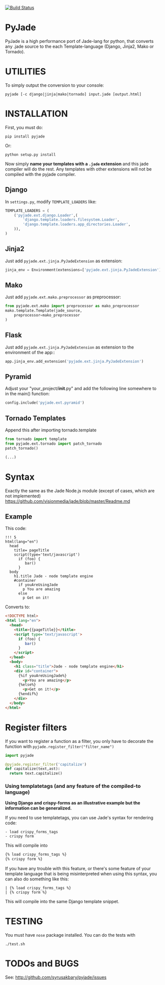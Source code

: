 [![Build Status](https://secure.travis-ci.org/SyrusAkbary/pyjade.png)](https://secure.travis-ci.org/SyrusAkbary/pyjade)

PyJade
======

PyJade is a high performance port of Jade-lang for python, that converts any .jade source to the each Template-language (Django, Jinja2, Mako or Tornado).


UTILITIES
=========
To simply output the conversion to your console:

```console
pyjade [-c django|jinja|mako|tornado] input.jade [output.html]
```


INSTALLATION
============

First, you must do:

```console
pip install pyjade
```

Or:

```console
python setup.py install
```

Now simply **name your templates with a `.jade` extension** and this jade compiler
will do the rest.  Any templates with other extensions will not be compiled
with the pyjade compiler.


Django
------

In `settings.py`, modify `TEMPLATE_LOADERS` like:

```python
TEMPLATE_LOADERS = (
    ('pyjade.ext.django.Loader',(
        'django.template.loaders.filesystem.Loader',
        'django.template.loaders.app_directories.Loader',
    )),
)
```

Jinja2
------

Just add `pyjade.ext.jinja.PyJadeExtension` as extension:

```python
jinja_env = Environment(extensions=['pyjade.ext.jinja.PyJadeExtension'])
```

Mako
----

Just add  `pyjade.ext.mako.preprocessor` as preprocessor:

```python
from pyjade.ext.mako import preprocessor as mako_preprocessor
mako.template.Template(jade_source,
    preprocessor=mako_preprocessor
)
```

Flask
-----

Just add  `pyjade.ext.jinja.PyJadeExtension` as extension to the environment of the app::

```python
app.jinja_env.add_extension('pyjade.ext.jinja.PyJadeExtension')
```

Pyramid
-------

Adjust your "your_project/__init__.py" and add the following line somewhere to in the main() function:

```python
config.include('pyjade.ext.pyramid')
```

Tornado Templates
-----------------

Append this after importing tornado.template

```python
from tornado import template
from pyjade.ext.tornado import patch_tornado
patch_tornado()

(...)
```

Syntax
======

Exactly the same as the Jade Node.js module (except of cases, which are not implemented)
https://github.com/visionmedia/jade/blob/master/Readme.md


Example
-------

This code:

```jade
!!! 5
html(lang="en")
  head
    title= pageTitle
    script(type='text/javascript')
      if (foo) {
         bar()
      }
  body
    h1.title Jade - node template engine
    #container
      if youAreUsingJade
        p You are amazing
      else
        p Get on it!
```


Converts to:

```html
<!DOCTYPE html>
<html lang="en">
  <head>
    <title>{{pageTitle}}</title>
    <script type='text/javascript'>
      if (foo) {
         bar()
      }
    </script>
  </head>
  <body>
    <h1 class="title">Jade - node template engine</h1>
    <div id="container">
      {%if youAreUsingJade%}
        <p>You are amazing</p>
      {%else%}
        <p>Get on it!</p>
      {%endif%}
    </div>
  </body>
</html>
```

Register filters
================

If you want to register a function as a filter, you only have to
decorate the function with `pyjade.register_filter("filter_name")`

```python
import pyjade

@pyjade.register_filter('capitalize')
def capitalize(text,ast):
  return text.capitalize()
```

### Using templatetags (and any feature of the compiled-to language)

**Using Django and crispy-forms as an illustrative example but the information
can be generalized.**

If you need to use templatetags, you can use Jade's syntax for rendering code:

```jade
- load crispy_forms_tags
- crispy form
```

This will compile into

```html
{% load crispy_forms_tags %}
{% crispy form %}
```

If you have any trouble with this feature, or there's some feature of your
template language that is being misinterpreted when using this syntax, you
can also do something like this:

```jade
| {% load crispy_forms_tags %}
| {% crispy form %}
```

This will compile into the same Django template snippet.

TESTING
=======

You must have `nose` package installed.
You can do the tests with

```console
./test.sh
```


TODOs and BUGS
==============
See: http://github.com/syrusakbary/pyjade/issues
